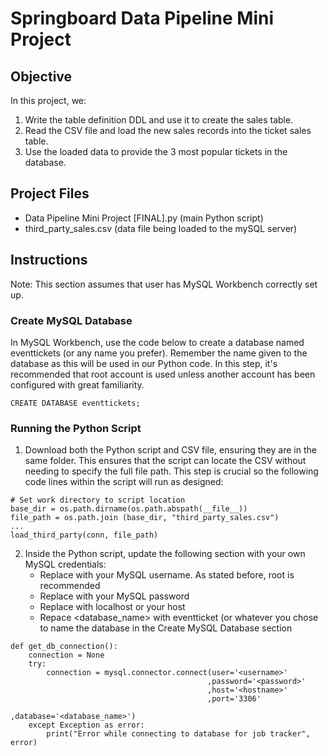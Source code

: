 # Springboard Data Pipeline Mini Project
## Objective
In this project, we:
1. Write the table definition DDL and use it to create the sales table.
2. Read the CSV file and load the new sales records into the ticket sales table.
3. Use the loaded data to provide the 3 most popular tickets in the database.

## Project Files
- Data Pipeline Mini Project [FINAL].py (main Python script)
- third_party_sales.csv (data file being loaded to the mySQL server)

## Instructions
Note: This section assumes that user has MySQL Workbench correctly set up.

### Create MySQL Database
In MySQL Workbench, use the code below to create a database named eventtickets (or any name you prefer). Remember the name given to the database as this will be used in our Python code.
In this step, it's recommended that root account is used unless another account has been configured with great familiarity.
```
CREATE DATABASE eventtickets;
```

### Running the Python Script
1. Download both the Python script and CSV file, ensuring they are in the same folder. This ensures that the script can locate the CSV without needing to specify the full file path. This step is crucial so the following code lines within the script will run as designed:
```
# Set work directory to script location
base_dir = os.path.dirname(os.path.abspath(__file__))
file_path = os.path.join (base_dir, "third_party_sales.csv")
...
load_third_party(conn, file_path)
```
2. Inside the Python script, update the following section with your own MySQL credentials:
   - Replace <username> with your MySQL username. As stated before, root is recommended
   - Replace <password> with your MySQL password
   - Replace <hostname> with localhost or your host
   - Repace <database_name> with eventticket (or whatever you chose to name the database in the Create MySQL Database section
```
def get_db_connection():
    connection = None
    try:
        connection = mysql.connector.connect(user='<username>'
                                            ,password='<password>'
                                            ,host='<hostname>'
                                            ,port='3306'
                                            ,database='<database_name>')
    except Exception as error:
        print("Error while connecting to database for job tracker", error)
```
